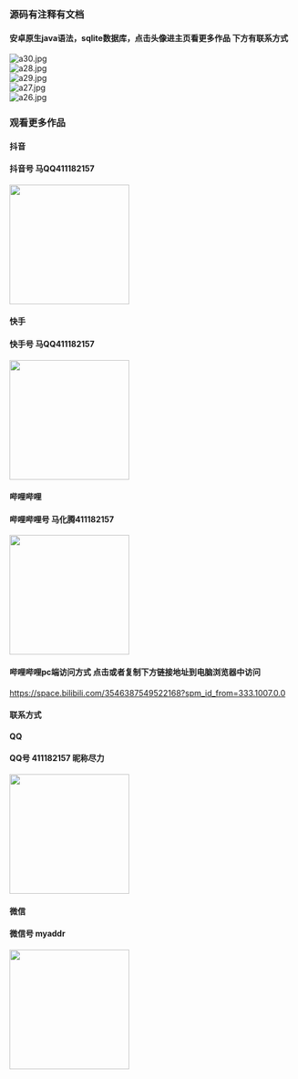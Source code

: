 ### 源码有注释有文档

#### 安卓原生java语法，sqlite数据库，点击头像进主页看更多作品 下方有联系方式
 <img src='https://img.alicdn.com/imgextra/i3/1658540494/O1CN01YoigOh1FWIa58nsZU_!!1658540494.jpg' alt='a30.jpg' /></br> 
 <img src='https://img.alicdn.com/imgextra/i2/1658540494/O1CN01EHNI8i1FWIa58pDjV_!!1658540494.jpg' alt='a28.jpg' /></br> 
 <img src='https://img.alicdn.com/imgextra/i3/1658540494/O1CN016xO3Dl1FWIa58qMPu_!!1658540494.jpg' alt='a29.jpg' /></br> 
 <img src='https://img.alicdn.com/imgextra/i3/1658540494/O1CN01P5ItgE1FWIa3rGz0z_!!1658540494.jpg' alt='a27.jpg' /></br> 
 <img src='https://img.alicdn.com/imgextra/i3/1658540494/O1CN01EfbOPG1FWIa3rFNEw_!!1658540494.jpg' alt='a26.jpg' /></br>
### 观看更多作品

#### 抖音
#### 抖音号  马QQ411182157
<img src="https://gitee.com/QQ411182157/mingpian/raw/master/douyin.png" width="210px">

#### 快手
#### 快手号  马QQ411182157

<img src="https://gitee.com/QQ411182157/mingpian/raw/master/kuaishou.jpg" width="210px">

#### 哔哩哔哩
#### 哔哩哔哩号  马化腾411182157

<img src="https://gitee.com/QQ411182157/mingpian/raw/master/bili.png" width="210px">

#### 哔哩哔哩pc端访问方式 点击或者复制下方链接地址到电脑浏览器中访问

https://space.bilibili.com/3546387549522168?spm_id_from=333.1007.0.0


#### 联系方式
#### QQ
#### QQ号 411182157 昵称尽力

<img src="https://gitee.com/QQ411182157/mingpian/raw/master/qq.jpg" width="210px">

#### 微信
#### 微信号 myaddr

<img src="https://gitee.com/QQ411182157/mingpian/raw/master/weixin.png" width="210px">
